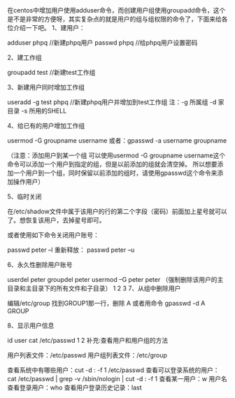 在centos中增加用户使用adduser命令，而创建用户组使用groupadd命令，这个是不是非常的方便呀，其实复杂点的就是用户的组与组权限的命令了，下面来给各位介绍一下吧。 
1、建用户：

adduser phpq                         //新建phpq用户
passwd phpq                          //给phpq用户设置密码

2、建工作组

groupadd test                        //新建test工作组

3、新建用户同时增加工作组

useradd -g test phpq               //新建phpq用户并增加到test工作组
注：-g 所属组 -d 家目录 -s 所用的SHELL

4、给已有的用户增加工作组

usermod -G groupname username
或者：gpasswd -a username groupname 

（注意：添加用户到某一个组 可以使用usermod -G groupname username这个命令可以添加一个用户到指定的组，但是以前添加的组就会清空掉。 
所以想要添加一个用户到一个组，同时保留以前添加的组时，请使用gpasswd这个命令来添加操作用户）

5、临时关闭

在/etc/shadow文件中属于该用户的行的第二个字段（密码）前面加上星号就可以了。想恢复该用户，去掉星号即可。

或者使用如下命令关闭用户账号：

passwd peter –l
重新释放：
passwd peter –u

6、永久性删除用户账号

userdel peter
groupdel peter
usermod –G peter peter   （强制删除该用户的主目录和主目录下的所有文件和子目录）
1
2
3
7、从组中删除用户

编辑/etc/group 找到GROUP1那一行，删除 A 或者用命令 gpasswd -d A GROUP

8、显示用户信息

id user
cat /etc/passwd
1
2
补充:查看用户和用户组的方法

用户列表文件：/etc/passwd
用户组列表文件：/etc/group

查看系统中有哪些用户：cut -d : -f 1 /etc/passwd
查看可以登录系统的用户：cat /etc/passwd | grep -v /sbin/nologin | cut -d : -f 1
查看某一用户：w 用户名
查看登录用户：who
查看用户登录历史记录：last